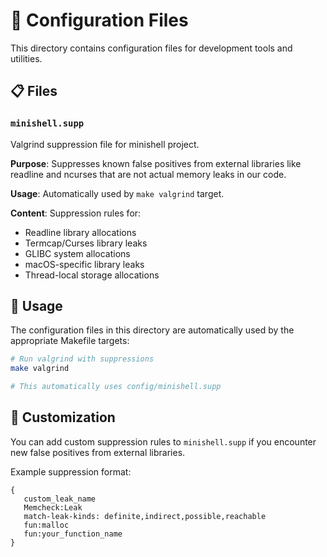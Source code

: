 # 🔧 Configuration Files

This directory contains configuration files for development tools and utilities.

## 📋 Files

### `minishell.supp`
Valgrind suppression file for minishell project.

**Purpose**: Suppresses known false positives from external libraries like readline and ncurses that are not actual memory leaks in our code.

**Usage**: Automatically used by `make valgrind` target.

**Content**: Suppression rules for:
- Readline library allocations
- Termcap/Curses library leaks
- GLIBC system allocations
- macOS-specific library leaks
- Thread-local storage allocations

## 🚀 Usage

The configuration files in this directory are automatically used by the appropriate Makefile targets:

```bash
# Run valgrind with suppressions
make valgrind

# This automatically uses config/minishell.supp
```

## 📝 Customization

You can add custom suppression rules to `minishell.supp` if you encounter new false positives from external libraries.

Example suppression format:
```
{
   custom_leak_name
   Memcheck:Leak
   match-leak-kinds: definite,indirect,possible,reachable
   fun:malloc
   fun:your_function_name
}
```
